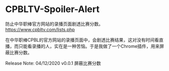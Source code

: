# CPBLTV-Spoiler-Alert
防止中华职棒官方网站的录播页面剧透比赛分数。
https://www.cpbltv.com/lists.php

在中华职棒CPBL的官方网站的录播页面中，会剧透比赛结果，这对没有时间看直播，而只能看录播的人，实在是一种苦恼。于是我做了一个Chrome插件，用来屏蔽比赛分数。

Release Note:
04/12/2020
v0.0.1
屏蔽比赛分数
